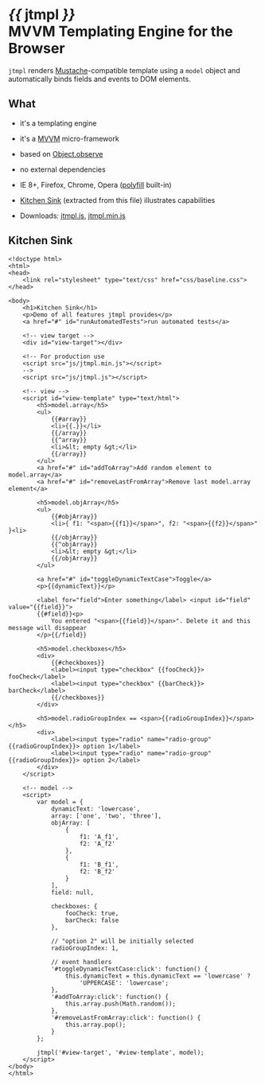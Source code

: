 _{{_ jtmpl _}}_<br>MVVM Templating Engine for the Browser
=========================================================

`jtmpl` renders [Mustache](https://github.com/janl/mustache.js)-compatible template using a `model` object and automatically binds fields and events to DOM elements.


What
-----

* it's a templating engine

* it's a [MVVM](http://en.wikipedia.org/wiki/Model_View_ViewModel) micro-framework

* based on [Object.observe](http://updates.html5rocks.com/2012/11/Respond-to-change-with-Object-observe)

* no external dependencies

* IE 8+, Firefox, Chrome, Opera ([polyfill](https://github.com/jdarling/Object.observe) built-in)

* [Kitchen Sink](kitchensink.html) (extracted from this file) illustrates capabilities

* Downloads: [jtmpl.js](js/jtmpl.js), [jtmpl.min.js](js/jtmpl.min.js)



Kitchen Sink
------------

	<!doctype html>
	<html>
	<head>
		<link rel="stylesheet" type="text/css" href="css/baseline.css">
	</head>
	
	<body>
		<h1>Kitchen Sink</h1>
		<p>Demo of all features jtmpl provides</p>
		<a href="#" id="runAutomatedTests">run automated tests</a>

		<!-- view target -->
		<div id="view-target"></div>

		<!-- For production use
		<script src="js/jtmpl.min.js"></script>
		-->
		<script src="js/jtmpl.js"></script>

		<!-- view -->
		<script id="view-template" type="text/html">
			<h5>model.array</h5>
			<ul>
				{{#array}}
				<li>{{.}}</li>
				{{/array}}
				{{^array}}
				<li>&lt; empty &gt;</li>
				{{/array}}
			</ul>
			<a href="#" id="addToArray">Add random element to model.array</a>
			<a href="#" id="removeLastFromArray">Remove last model.array element</a>

			<h5>model.objArray</h5>
			<ul>
				{{#objArray}}
				<li>{ f1: "<span>{{f1}}</span>", f2: "<span>{{f2}}</span>" }<li>
				{{/objArray}}
				{{^objArray}}
				<li>&lt; empty &gt;</li>
				{{/objArray}}
			</ul>
		
			<a href="#" id="toggleDynamicTextCase">Toggle</a>
			<p>{{dynamicText}}</p>

			<label for="field">Enter something</label> <input id="field" value="{{field}}">
			{{#field}}<p>
				You entered "<span>{{field}}</span>". Delete it and this message will disappear
			</p>{{/field}}

			<h5>model.checkboxes</h5>
			<div>
				{{#checkboxes}}
				<label><input type="checkbox" {{fooCheck}}> fooCheck</label>
				<label><input type="checkbox" {{barCheck}}> barCheck</label>
				{{/checkboxes}}
			</div>

			<h5>model.radioGroupIndex == <span>{{radioGroupIndex}}</span></h5>
			<div>
				<label><input type="radio" name="radio-group" {{radioGroupIndex}}> option 1</label>
				<label><input type="radio" name="radio-group" {{radioGroupIndex}}> option 2</label>
			</div>
		</script>

		<!-- model -->
		<script>
			var model = {
				dynamicText: 'lowercase',
				array: ['one', 'two', 'three'],
				objArray: [
					{
						f1: 'A_f1',
						f2: 'A_f2'
					},
					{
						f1: 'B_f1',
						f2: 'B_f2'
					}
				],
				field: null,

				checkboxes: {
					fooCheck: true,
					barCheck: false
				},

				// "option 2" will be initially selected
				radioGroupIndex: 1,

				// event handlers
				'#toggleDynamicTextCase:click': function() {
					this.dynamicText = this.dynamicText == 'lowercase' ?
						'UPPERCASE': 'lowercase';
				},
				'#addToArray:click': function() {
					this.array.push(Math.random());
				},
				'#removeLastFromArray:click': function() {
					this.array.pop();
				}
			};

			jtmpl('#view-target', '#view-template', model);
		</script>
	</body>
	</html>
